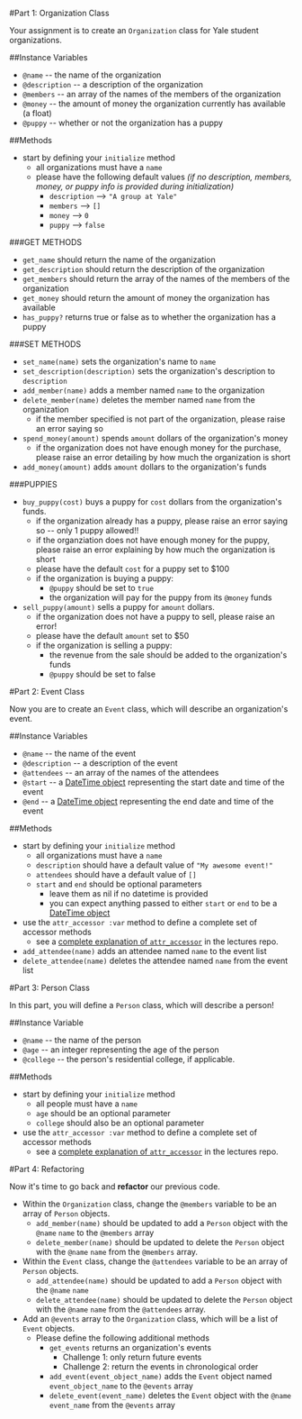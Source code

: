 #Part 1: Organization Class

Your assignment is to create an `Organization` class for Yale student organizations.

##Instance Variables

- `@name` -- the name of the organization
- `@description` -- a description of the organization
- `@members` -- an array of the names of the members of the organization
- `@money` -- the amount of money the organization currently has available (a float)
- `@puppy` -- whether or not the organization has a puppy

##Methods

- start by defining your `initialize` method
	- all organizations must have a `name`
	- please have the following default values *(if no description, members, money, or puppy info is provided during initialization)*
		- `description` --> `"A group at Yale"`
		- `members` --> `[]`
		- `money` --> `0`
		- `puppy` --> `false`

###GET METHODS

- `get_name` should return the name of the organization
- `get_description` should return the description of the organization
- `get_members` should return the array of the names of the members of the organization
- `get_money` should return the amount of money the organization has available
- `has_puppy?` returns true or false as to whether the organization has a puppy

###SET METHODS

- `set_name(name)` sets the organization's name to `name`
- `set_description(description)` sets the organization's description to `description`
- `add_member(name)` adds a member named `name` to the organization
- `delete_member(name)` deletes the member named `name` from the organization
	- if the member specified is not part of the organization, please raise an error saying so
- `spend_money(amount)` spends `amount` dollars of the organization's money
	- if the organization does not have enough money for the purchase, please raise an error detailing by how much the organization is short 
- `add_money(amount)` adds `amount` dollars to the organization's funds

###PUPPIES

- `buy_puppy(cost)` buys a puppy for `cost` dollars from the organization's funds.
	- if the organization already has a puppy, please raise an error saying so -- only 1 puppy allowed!!
	- if the organziation does not have enough money for the puppy, please raise an error explaining by how much the organization is short
	- please have the default `cost` for a puppy set to $100
	- if the organization is buying a puppy:
		- `@puppy` should be set to `true`
		- the organization will pay for the puppy from its `@money` funds
- `sell_puppy(amount)` sells a puppy for `amount` dollars. 
	- if the organization does not have a puppy to sell, please raise an error!
	- please have the default `amount` set to $50
	- if the organization is selling a puppy:
		- the revenue from the sale should be added to the organization's funds
		- `@puppy` should be set to false

#Part 2: Event Class

Now you are to create an `Event` class, which will describe an organization's event.

##Instance Variables

- `@name` -- the name of the event
- `@description` -- a description of the event
- `@attendees` -- an array of the names of the attendees
- `@start` -- a [DateTime object](http://www.ruby-doc.org/stdlib-1.9.3/libdoc/date/rdoc/DateTime.html) representing the start date and time of the event
- `@end` -- a [DateTime object](http://www.ruby-doc.org/stdlib-1.9.3/libdoc/date/rdoc/DateTime.html) representing the end date and time of the event

##Methods

- start by defining your `initialize` method
	- all organizations must have a `name`
	- `description` should have a default value of `"My awesome event!"`
	- `attendees` should have a default value of `[]`
	- `start` and `end` should be optional parameters
		- leave them as nil if no datetime is provided
		- you can expect anything passed to either `start` or `end` to be a [DateTime object](http://www.ruby-doc.org/stdlib-1.9.3/libdoc/date/rdoc/DateTime.html)
- use the `attr_accessor :var` method to define a complete set of accessor methods
	- see a [complete explanation of `attr_accessor`](https://github.com/yale-stc-developer-curriculum/YEI-STC-Bootcamp-2014/blob/master/lectures/ruby/attr_accessor/README.md) in the lectures repo.
- `add_attendee(name)` adds an attendee named `name` to the event list
- `delete_attendee(name)` deletes the attendee named `name` from the event list

#Part 3: Person Class

In this part, you will define a `Person` class, which will describe a person!

##Instance Variable

- `@name` -- the name of the person
- `@age` -- an integer representing the age of the person
- `@college` -- the person's residential college, if applicable.

##Methods

- start by defining your `initialize` method
	- all people must have a `name`
	- `age` should be an optional parameter
	- `college` should also be an optional parameter
- use the `attr_accessor :var` method to define a complete set of accessor methods
	- see a [complete explanation of `attr_accessor`](https://github.com/yale-stc-developer-curriculum/YEI-STC-Bootcamp-2014/blob/master/lectures/ruby/attr_accessor/README.md) in the lectures repo.

#Part 4: Refactoring

Now it's time to go back and **refactor** our previous code.

- Within the `Organization` class, change the `@members` variable to be an array of `Person` objects.
 	- `add_member(name)` should be updated to add a `Person` object with the `@name` `name` to the `@members` array
 	- `delete_member(name)` should be updated to delete the `Person` object with the `@name` `name` from the `@members` array.
- Within the `Event` class, change the `@attendees` variable to be an array of `Person` objects. 
 	- `add_attendee(name)` should be updated to add a `Person` object with the `@name` `name`
 	- `delete_attendee(name)` should be updated to delete the `Person` object with the `@name` `name` from the `@attendees` array.
- Add an `@events` array to the `Organization` class, which will be a list of `Event` objects.
	- Please define the following additional methods
		- `get_events` returns an organization's events 
			- Challenge 1: only return future events
			- Challenge 2: return the events in chronological order
		- `add_event(event_object_name)` adds the `Event` object named `event_object_name` to the `@events` array
		- `delete_event(event_name)` deletes the `Event` object with the `@name` `event_name` from the `@events` array

